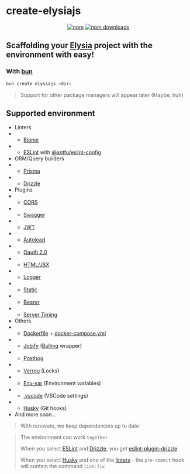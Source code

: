 # create-elysiajs

<div align="center">

[![npm](https://img.shields.io/npm/v/create-elysiajs?logo=npm&style=flat&labelColor=000&color=3b82f6)](https://www.npmjs.org/package/create-elysiajs)
[![npm downloads](https://img.shields.io/npm/dw/create-elysiajs?logo=npm&style=flat&labelColor=000&color=3b82f6)](https://www.npmjs.org/package/create-elysiajs)

</div>

## Scaffolding your [Elysia](https://elysiajs.com/) project with the environment with easy!

### With [bun](https://bun.sh/)

```bash
bun create elysiajs <dir>
```

> Support for other package managers will appear later (Maybe, huh)

## Supported environment

-   Linters
-   -   [Biome](https://biomejs.dev/)
-   -   [ESLint](https://eslint.org/) with [@antfu/eslint-config](https://eslint-config.antfu.me/rules)
-   ORM/Query builders
-   -   [Prisma](https://www.prisma.io/)
-   -   [Drizzle](https://orm.drizzle.team/)
-   Plugins
-   -   [CORS](https://elysiajs.com/plugins/cors.html)
-   -   [Swagger](https://elysiajs.com/plugins/swagger.html)
-   -   [JWT](https://elysiajs.com/plugins/jwt.html)
-   -   [Autoload](https://github.com/kravetsone/elysia-autoload)
-   -   [Oauth 2.0](https://github.com/kravetsone/elysia-oauth2)
-   -   [HTML/JSX](https://elysiajs.com/plugins/html.html)
-   -   [Logger](https://github.com/bogeychan/elysia-logger)
-   -   [Static](https://elysiajs.com/plugins/static.html)
-   -   [Bearer](https://elysiajs.com/plugins/bearer.html)
-   -   [Server Timing](https://elysiajs.com/plugins/server-timing.html)
-   Others
-   -   [Dockerfile](https://www.docker.com/) + [docker-compose.yml](https://docs.docker.com/compose/)
-   -   [Jobify](https://github.com/kravetsone/jobify) ([Bullmq](https://docs.bullmq.io/) wrapper)
-   -   [Posthog](https://posthog.com/docs/libraries/node)
-   -   [Verrou](https://github.com/kravetsone/verrou) (Locks)
-   -   [Env-var](https://github.com/evanshortiss/env-var) (Environment variables)
-   -   [.vscode](https://code.visualstudio.com/) (VSCode settings)
-   -   [Husky](https://typicode.github.io/husky/) (Git hooks)
-   And more soon...

> With renovate, we keep dependencies up to date

> The environment can work `together`
>
> When you select [ESLint](https://eslint.org/) and [Drizzle](https://orm.drizzle.team/), you get [eslint-plugin-drizzle](https://orm.drizzle.team/docs/eslint-plugin)
>
> When you select [Husky](https://typicode.github.io/husky/) and one of the [linters](#supported-environment) - the `pre-commit` hook will contain the command `lint:fix`
